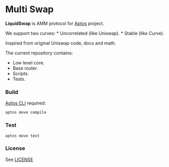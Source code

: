 # Multi Swap 

**LiquidSwap** is AMM protocol for [Aptos](https://www.aptos.com/) project. 

We support two curves:
    * Uncorrelated (like Uniswap).
    * Stable (like Curve).

Inspired from original Uniswap code, docs and math.

The current repository contains: 

* Low level core.
* Base router.
* Scripts.
* Tests.

### Build

[Aptos CLI](https://github.com/aptos-labs/aptos-core/releases) required:

    aptos move compile

### Test

    aptos move test

### License

See [LICENSE](LICENSE)

